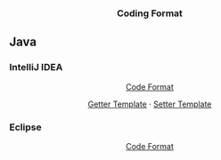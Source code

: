 <div align="center">
    <h3 align="center">Coding Format</h3>
</div>

## Java
### IntelliJ IDEA
<div align="center">
    <a href="https://raw.githubusercontent.com/psychose-club/.github/production/code/formats/intellij/IntelliJ%20IDEA%20-%20Java%20-%20Coding%20Style.xml">Code Format</a>
    <p></p>
    <a href="https://raw.githubusercontent.com/psychose-club/.github/production/code/formats/intellij/IntelliJ%20IDEA%20-%20Java%20-%20Getter%20Template.txt">Getter Template</a>
    ·
    <a href="https://raw.githubusercontent.com/psychose-club/.github/production/code/formats/intellij/IntelliJ%20IDEA%20-%20Java%20-%20Setter%20Template.txt">Setter Template</a>
</div>

### Eclipse
<div align="center">
    <a href="https://raw.githubusercontent.com/psychose-club/.github/production/code/formats/eclipse/Eclipse%20-%20Java%20-%20Coding%20Style.xml">Code Format</a>
</div>
